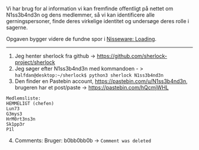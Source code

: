 Vi har brug for al information vi kan fremfinde offentligt på nettet om N1ss3b4nd3n og dens medlemmer, så vi kan identificere alle gerningspersoner, finde deres virkelige identitet og undersøge deres rolle i sagerne.

Opgaven bygger videre de fundne spor i [Nisseware: Loading](../malware_loading).

---

1. Jeg henter sherlock fra github -> https://github.com/sherlock-project/sherlock
2. Jeg søger efter N1ss3b4nd3n med kommandoen - > `halfdan@desktop:~/sherlock$ python3 sherlock N1ss3b4nd3n`
3. Den finder en Pastebin account, https://pastebin.com/u/N1ss3b4nd3n, brugeren har et post/paste -> https://pastebin.com/hQcmjWHL
```
Medlemsliste:
HEMMELIGT (chefen)
Lun73
G3mys3
HrM0rt3ns3n
Sk1pp3r
P1l
```

4. Comments:
Bruger: b0bb0bb0b -> `Comment was deleted`